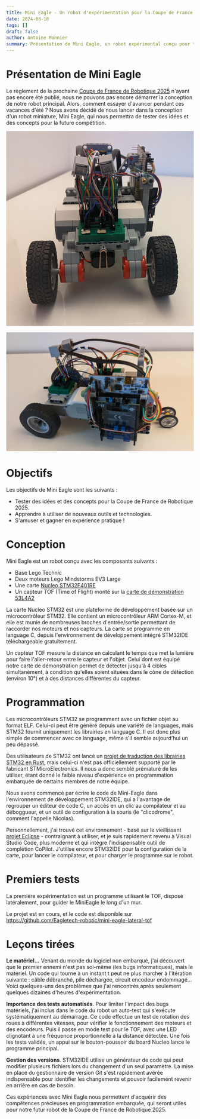 ```yaml
---
title: Mini Eagle - Un robot d'expérimentation pour la Coupe de France de Robotique
date: 2024-08-10
tags: []
draft: false
author: Antoine Monnier
summary: Présentation de Mini Eagle, un robot expérimental conçu pour tester des concepts en vue de la Coupe de France de Robotique 2025.
---
```


# Présentation de Mini Eagle

Le règlement de la prochaine [Coupe de France de Robotique 2025](https://www.coupederobotique.fr/) n'ayant pas encore été publié, nous ne pouvons pas encore démarrer la conception de notre robot principal. Alors, comment essayer d'avancer pendant ces vacances d'été ? Nous avons décidé de nous lancer dans la conception d'un robot miniature, Mini Eagle, qui nous permettra de tester des idées et des concepts pour la future compétition.

![Vue arrière du robot Mini-Eagle](/public/blog-images/20240810-mini-eagle/vue-arriere.jpg)

![Vue de profil du robot Mini-Eagle](/public/blog-images/20240810-mini-eagle/vue-profil.jpg)

# Objectifs

Les objectifs de Mini Eagle sont les suivants :

-   Tester des idées et des concepts pour la Coupe de France de Robotique 2025.
-   Apprendre à utiliser de nouveaux outils et technologies.
-   S'amuser et gagner en expérience pratique !

# Conception

Mini Eagle est un robot conçu avec les composants suivants :

-   Base Lego Technic
-   Deux moteurs Lego Mindstorms EV3 Large
-   Une carte [Nucleo STM32F401RE](https://www.st.com/en/evaluation-tools/nucleo-f401re.html)
-   Un capteur TOF (Time of Flight) monté sur la [carte de démonstration 53L4A2](https://www.st.com/en/ecosystems/x-nucleo-53l4a2.html)

La carte Nucleo STM32 est une plateforme de développement basée sur un microcontrôleur STM32. Elle contient un microcontrôleur ARM Cortex-M, et elle est munie de nombreuses broches d'entrée/sortie permettant de raccorder nos moteurs et nos capteurs. La carte se programme en language C, depuis l'environnement de développement intégré STM32IDE téléchargeable gratuitement.

Un capteur TOF mesure la distance en calculant le temps que met la lumière pour faire l'aller-retour entre le capteur et l'objet. Celui dont est équipé notre carte de démonstration permet de détecter jusqu'à 4 cibles simultanément, à condition qu'elles soient situées dans le cône de détection (environ 10°) et à des distances différentes du capteur.

# Programmation

Les microcontrôleurs STM32 se programment avec un fichier objet au format ELF. Celui-ci peut être généré depuis une variété de languages, mais STM32 fournit uniquement les librairies en language C. Il est donc plus simple de commencer avec ce language, même s'il semble aujourd'hui un peu dépassé.

Des utilisateurs de STM32 ont lancé un [projet de traduction des librairies STM32 en Rust](https://github.com/stm32-rs), mais celui-ci n'est pas officiellement supporté par le fabricant STMicroElectronics. Il nous a donc semblé prématuré de les utiliser, étant donné le faible niveau d'expérience en programmation embarquée de certains membres de notre équipe.

Nous avons commencé par écrire le code de Mini-Eagle dans l'environnement de développement STM32IDE, qui a l'avantage de regrouper un éditeur de code C, un accès en un clic au compilateur et au déboggueur, et un outil de configuration à la souris (le "clicodrome", comment l'appelle Nicolas).

Personnellement, j'ai trouvé cet environnement - basé sur le vieillissant [projet Eclipse](https://eclipseide.org/) - contraignant à utiliser, et je suis rapidement revenu à Visual Studio Code, plus moderne et qui intègre l'indispensable outil de complétion CoPilot. J'utilise encore STM32IDE pour la configuration de la carte, pour lancer le compilateur, et pour charger le programme sur le robot.

# Premiers tests

La première expérimentation est un programme utilisant le TOF, disposé latéralement, pour guider le MiniEagle le long d'un mur.

Le projet est en cours, et le code est disponible sur https://github.com/Eagletech-robotic/mini-eagle-lateral-tof

# Leçons tirées

**Le matériel...** Venant du monde du logiciel non embarqué, j'ai découvert que le premier ennemi n'est pas soi-même (les bugs informatiques), mais le matériel. Un code qui tourne à un instant t peut ne plus marcher à l'itération suivante : câble débranché, pile déchargée, circuit encodeur endommagé... Voici quelques-uns des problèmes que j'ai rencontrés après seulement quelques dizaines d'heures d'expérimentation.

**Importance des tests automatisés**. Pour limiter l'impact des bugs matériels, j'ai inclus dans le code du robot un auto-test qui s'exécute systématiquement au démarrage. Ce code effectue un test de rotation des roues à différentes vitesses, pour vérifier le fonctionnement des moteurs et des encodeurs. Puis il passe en mode test pour le TOF, avec une LED clignotant à une fréquence proportionnelle à la distance détectée. Une fois les tests validés, un appui sur le bouton-poussoir du board Nucleo lance le programme principal.

**Gestion des versions**. STM32IDE utilise un générateur de code qui peut modifier plusieurs fichiers lors du changement d'un seul paramètre. La mise en place du gestionnaire de version Git s'est rapidement avérée indispensable pour identifier les changements et pouvoir facilement revenir en arrière en cas de besoin.

Ces expériences avec Mini Eagle nous permettent d'acquérir des compétences précieuses en programmation embarquée, qui seront utiles pour notre futur robot de la Coupe de France de Robotique 2025.
